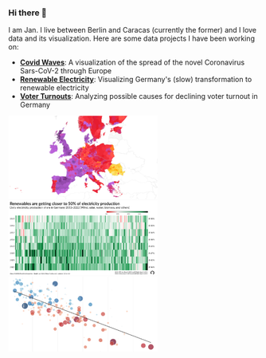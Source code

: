 ### Hi there 👋

I am Jan. I live between Berlin and Caracas (currently the former) and I love data and its visualization. Here are some data projects I have been working on:

- [**Covid Waves**](https://github.com/yotkadata/covid-waves): A visualization of the spread of the novel Coronavirus Sars-CoV-2 through Europe
- [**Renewable Electricity**](https://github.com/yotkadata/renewable-electricity): Visualizing Germany's (slow) transformation to renewable electricity
- [**Voter Turnouts**](https://github.com/yotkadata/voter-turnouts): Analyzing possible causes for declining voter turnout in Germany

<p float="left">
  <img src="https://github.com/yotkadata/covid-waves/raw/main/examples/header-img.png" width="300" />
  <img src="https://github.com/yotkadata/renewable-electricity/raw/main/export/03-Renewables.png" width="300" />
  <img src="https://github.com/yotkadata/voter-turnouts/raw/main/img/voter-turnouts-header.png" width="300" />
</p>

<!--
**yotkadata/yotkadata** is a ✨ _special_ ✨ repository because its `README.md` (this file) appears on your GitHub profile.

Here are some ideas to get you started:

- 🔭 I’m currently working on ...
- 🌱 I’m currently learning ...
- 👯 I’m looking to collaborate on ...
- 🤔 I’m looking for help with ...
- 💬 Ask me about ...
- 📫 How to reach me: ...
- 😄 Pronouns: ...
- ⚡ Fun fact: ...
-->

